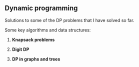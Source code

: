 ## Dynamic programming

Solutions to some of the DP problems that I have solved so far.

Some key algorithms and data structures:

1. **Knapsack problems**

2. **Digit DP**

3. **DP in graphs and trees**
